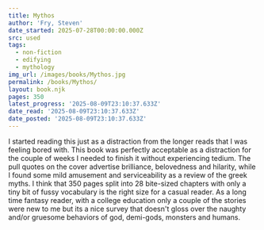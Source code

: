 ```yaml
---
title: Mythos
author: 'Fry, Steven'
date_started: 2025-07-28T00:00:00.000Z
src: used
tags:
  - non-fiction
  - edifying
  - mythology
img_url: /images/books/Mythos.jpg
permalink: /books/Mythos/
layout: book.njk
pages: 350
latest_progress: '2025-08-09T23:10:37.633Z'
date_read: '2025-08-09T23:10:37.633Z'
date_posted: '2025-08-09T23:10:37.633Z'
---
```

I started reading this just as a distraction from the longer reads that I was feeling bored with.  This book was perfectly acceptable as a distraction for the couple of weeks I needed to finish it without experiencing tedium.  The pull quotes on the cover advertise brilliance, belovedness and hilarity, while I found some mild amusement and serviceability as a review of the greek myths.  I think that 350 pages split into 28 bite-sized chapters with only a tiny bit of fussy vocabulary is the right size for a casual reader.  As a long time fantasy reader, with a college education only a couple of the stories were new to me but its a nice survey that doesn't gloss over the naughty and/or gruesome behaviors of god, demi-gods, monsters and humans. 


<!--
* <span meta="8.3@2025-07-29T22:12:01.914Z"></span> “As all these unexpected new beings emerged alive from the blood-soaked ground, Kronos stared at them in disgust and scattered them with a sweep of his scythe. Next he turned to Gaia.”

* <span meta="8.5@2025-07-29T22:17:06.219Z"></span> “Kronos met these curses with a sneer and, corralling his mutilated father and newly freed mutant brothers at the point of his sickle, he led them down to Tartarus. The Hecatonchires and Cyclopes he imprisoned in the caves, but his father he buried even deeper, as far from his natural domain of the heavens as he could contrive”

* <span meta="15.2@2025-07-31T03:43:04.582Z"></span> “The shattered world was still smoking from the savagery of war. Zeus saw that it needed to heal and he knew that his own generation, the Third Order of divine beings, must manage better than the first two had done. It was time for a new order, an order purged of the wasteful bloodlust and elemental brutality that had marked earlier times.”
(in the last chapter we learned about the various nymphs, fates, muses, etc)

* <span meta="26.5@2025-08-02T00:55:35.162Z"></span> “Wave, Zeus. And for heaven’s sake, smile!’ Hera’s hissed undertone jerks him away.”

* <span meta="34.4@2025-08-03T21:17:57.074Z"></span> “And so death became a constant in human life, as it remains to this day. But the world of the Silver Age, it should be understood, was very different from our own. Gods, demigods and all kinds of immortals still walked amongst us. Intercourse of the personal, social and sexual kind with the gods was as normal to men and women of the Silver Age as intercourse with machines and AI assistants is to us today. And, I dare say, a great deal more fun.”

* <span meta="48.7@2025-08-08T00:53:52.347Z"></span> “Here Phaeton lies who in the sun-god’s chariot fared.
And though greatly he failed, more greatly he dared."

* <span meta="53.1@2025-08-08T20:33:48.822Z"></span> The birth of Dionysius - “The infant was suckled by the rain nymphs of Nysus;fn7 and, once weaned, was tutored by pot-bellied Silenus, who was to become his closest companion and follower – a kind of Falstaff to the young god’s Prince Hal. Silenus had his own train of followers too, the sileni – satyr-like creatures for ever associated with antic riot, rout and revelry.”

* <span meta="57.5@2025-08-09T00:12:24.241Z"></span> solecism - mistake: “Like Ixion before him he made the mistake of abusing Zeus’s hospitality, in his case by returning from a banquet on Olympus with stolen ambrosia and nectar in his pockets. He also committed the unpardonable solecism of telling tales about the private lives and mannerisms of the gods, amusing his courtiers and friends with insolent mimicry and gossip.”

* <span meta="63.7@2025-08-09T01:13:47.838Z"></span> catafalque - a framework to hold a coffin - “My dear,’ he said, drawing her to him, ‘I feel that soon I shall die. When I have breathed my last and my soul has fled what will you do?’
‘I will do what must be done, my lord. I will wash and anoint you. I will place an obolus on your tongue so that you might pay the ferryman. We will stand guard seven days and seven nights over your catafalque.”

* <span meta="63.1@2025-08-09T02:58:01.490Z"></span> corybantic: wild, hysterical “The next day Marsyas set off with his many followers to Lake Aulocrene. They had arranged to meet other satyrs there for a great feast at which Marsyas would play wild, corybantic dances of his own composition. ”

* <span meta="64.1@2025-08-09T04:11:05.974Z"></span> “In English we still talk of the ‘distaff side’ of a family, meaning the female line. The distaff was the spindle around which the wool or flax was wound preparatory to spinning. And those who spun were called ‘spinsters’, a name which once applied without negative connotation to any unmarried woman.”

* <span meta="68.4@2025-08-09T04:49:05.221Z"></span> 'nous' means common understanding of how things work -- “Round and round dashed the Cadmean Vixen, while hot on her tail flew Lailaps, from whom no prey could escape. They would still be caught in that logic loop now I suppose, if Zeus hadn’t done something about it.
The King of the Gods looked down at the sight and pondered the strange self-contradicting problem that presented such an affront to all proper reason and sense, and so vexingly subverted the notions embodied in that splendid Greek word nous. ”
“Zeus solved the conundrum by turning the fox and the dog to stone. In this way they stayed frozen in time, their perfect possibilities unachieved for eternity, their destinies for ever unreconciled. At length, even this locked state seemed to him to challenge common sense, so he catasterized them – removed them to the heavens – where they became the constellations of the Greater and Lesser Dogs, Canis Major and Canis Minor.”

* <span meta="79.5@2025-08-09T23:10:37.633Z"></span> (after the story of Echo and Narcissus) “Perhaps narcissism is best defined as a need to look on other people as mirrored surfaces who satisfy us only when they reflect back a loving or admiring image of ourselves. When we look into another’s eyes, in other words, we are not looking to see who they are, but how we are reflected in their eyes. By this definition, which of us can honestly disown our share of narcissism?”
-->